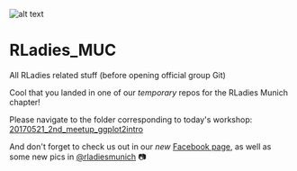 ![alt text](https://github.com/pameliux/starter-kit/blob/master/logo/R-LadiesGlobal_RBG_online_LogoWithText_Horizontal.png "RLadies")

# RLadies_MUC
All RLadies related stuff (before opening official group Git)




Cool that you landed in one of our _temporary_ repos for the RLadies Munich chapter! 

Please navigate to the folder corresponding to today's workshop: 
[20170521_2nd_meetup_ggplot2intro](https://github.com/pameliux/RLadies_MUC/tree/master/20170521_2nd_meetup_ggplot2intro)



And don't forget to check us out in our *new* [Facebook page](https://www.facebook.com/RLadiesMunich/?ref=aymt_homepage_panel), as well as some new pics in [@rladiesmunich](https://www.instagram.com/rladiesmunich/) :camera:
